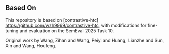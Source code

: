 ## Based On

This repository is based on [contrastive-htc] https://github.com/wzh9969/contrastive-htc, with modifications for fine-tuning and evaluation on the SemEval 2025 Task 10.

Original work by Wang, Zihan and Wang, Peiyi and Huang, Lianzhe and Sun, Xin and Wang, Houfeng.
